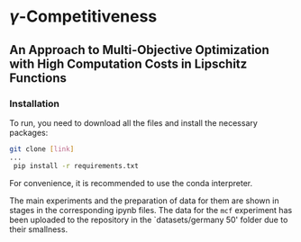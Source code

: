 # $\gamma$-Competitiveness

## An Approach to Multi-Objective Optimization with High Computation Costs in Lipschitz Functions

### Installation

To run, you need to download all the files and install the necessary packages:

   ```bash
   git clone [link]
   ...
    pip install -r requirements.txt
   ```

For convenience, it is recommended to use the conda interpreter.

The main experiments and the preparation of data for them are shown in stages in the corresponding ipynb files. The data for the `mcf` experiment has been uploaded to the repository in the `datasets/germany 50' folder due to their smallness.
